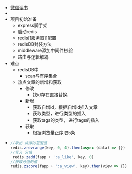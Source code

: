 - [微信读书](https://weread.qq.com/web/reader/c7432440721c7eb2c74881fk7e7327a02a67e7757b1e50a)
-
- 项目初始准备
	- express脚手架
	- 启动redis
	- redis[[服务器]]配置
	- redisDB封装方法
	- middleware添加中间件校验
	- 路由与逻辑解耦
- 难点
	- redisDB中
		- scan与有序集合
	- 热点文章的新增和获取
		- 修改
			- 找id存在直接替换
		- 新增
			- 获取自增id，根据自增id插入文章
			- 获取类型，进行类型的插入
			- 获取tags的类型，进行tags的插入
		- 获取
			- 根据浏览量正序取5条
- ```js
  //取出 排序的范围值
  redis.zrevrange(key, 0, 4).then(async (data) => {})
  //写入 分值
   redis.zadd(fapp + ':a_like', key, 0)
  //获取分值的值
  redis.zscore(fapp + ':a_view', key).then(view => {}）
  ```